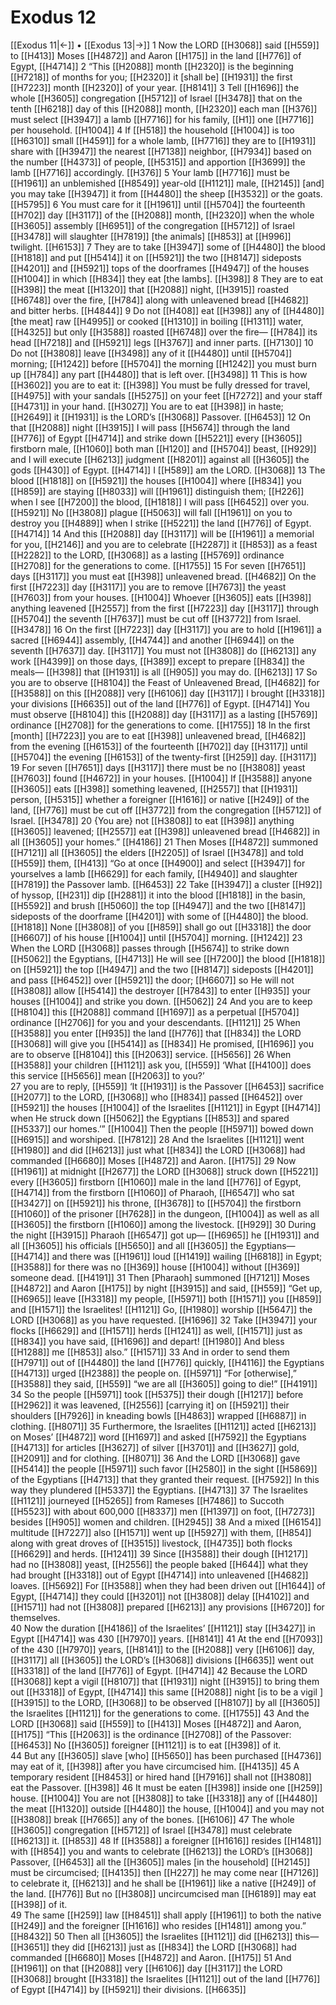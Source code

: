 # Exodus 12
[[Exodus 11|←]] • [[Exodus 13|→]]
1 Now the LORD [[H3068]] said [[H559]] to [[H413]] Moses [[H4872]] and Aaron [[H175]] in the land [[H776]] of Egypt, [[H4714]] 
2 “This [[H2088]] month [[H2320]] is the beginning [[H7218]] of months for you; [[H2320]] it [shall be] [[H1931]] the first [[H7223]] month [[H2320]] of your  year. [[H8141]] 
3 Tell [[H1696]] the whole [[H3605]] congregation [[H5712]] of Israel [[H3478]] that on the tenth [[H6218]] day of this [[H2088]] month, [[H2320]] each man [[H376]] must select [[H3947]] a lamb [[H7716]] for his family, [[H1]] one [[H7716]] per household. [[H1004]] 
4 If [[H518]] the household [[H1004]] is too [[H6310]] small [[H4591]] for a whole lamb, [[H7716]] they are to [[H1931]] share with [[H3947]] the nearest [[H7138]] neighbor, [[H7934]] based on the number [[H4373]] of people, [[H5315]] and apportion [[H3699]] the lamb [[H7716]] accordingly. [[H376]] 
5 Your lamb [[H7716]] must be [[H1961]] an unblemished [[H8549]] year-old [[H1121]] male, [[H2145]] [and] you may take [[H3947]] it from [[H4480]] the sheep [[H3532]] or the goats. [[H5795]] 
6 You must care for it [[H1961]] until [[H5704]] the fourteenth [[H702]] day [[H3117]] of the [[H2088]] month, [[H2320]] when the whole [[H3605]] assembly [[H6951]] of the congregation [[H5712]] of Israel [[H3478]] will slaughter [[H7819]] [the animals] [[H853]] at [[H996]] twilight. [[H6153]] 
7 They are to take [[H3947]] some of [[H4480]] the blood [[H1818]] and put [[H5414]] it on [[H5921]] the two [[H8147]] sideposts [[H4201]] and [[H5921]] tops of the doorframes [[H4947]] of the houses [[H1004]] in which [[H834]] they eat [the lambs]. [[H398]] 
8 They are to eat [[H398]] the meat [[H1320]] that [[H2088]] night, [[H3915]] roasted [[H6748]] over the fire, [[H784]] along with unleavened bread [[H4682]] and bitter herbs. [[H4844]] 
9 Do not [[H408]] eat [[H398]] any of [[H4480]] [the meat] raw [[H4995]] or cooked [[H1310]] in boiling [[H1311]] water, [[H4325]] but only [[H3588]] roasted [[H6748]] over the fire— [[H784]] its head [[H7218]] and [[H5921]] legs [[H3767]] and inner parts. [[H7130]] 
10 Do not [[H3808]] leave [[H3498]] any of it [[H4480]] until [[H5704]] morning; [[H1242]] before [[H5704]] the morning [[H1242]] you must burn up [[H784]] any part [[H4480]] that is left over. [[H3498]] 
11 This is how [[H3602]] you are to eat it: [[H398]] You must be fully dressed for travel, [[H4975]] with your sandals [[H5275]] on your feet [[H7272]] and your staff [[H4731]] in your hand. [[H3027]] You are to eat [[H398]] in haste; [[H2649]] it [[H1931]] is the LORD’s [[H3068]] Passover. [[H6453]] 
12 On that [[H2088]] night [[H3915]] I will pass [[H5674]] through the land [[H776]] of Egypt [[H4714]] and strike down [[H5221]] every [[H3605]] firstborn male, [[H1060]] both man [[H120]] and [[H5704]] beast, [[H929]] and I will execute [[H6213]] judgment [[H8201]] against all [[H3605]] the gods [[H430]] of Egypt. [[H4714]] I [[H589]] am the LORD. [[H3068]] 
13 The blood [[H1818]] on [[H5921]] the houses [[H1004]] where [[H834]] you [[H859]] are staying [[H8033]] will [[H1961]] distinguish them; [[H226]] when I see [[H7200]] the blood, [[H1818]] I will pass [[H6452]] over you. [[H5921]] No [[H3808]] plague [[H5063]] will fall [[H1961]] on you  to destroy you [[H4889]] when I strike [[H5221]] the land [[H776]] of Egypt. [[H4714]] 
14 And this [[H2088]] day [[H3117]] will be [[H1961]] a memorial for you, [[H2146]] and you are to celebrate [[H2287]] it [[H853]] as a feast [[H2282]] to the LORD, [[H3068]] as a lasting [[H5769]] ordinance [[H2708]] for the generations to come. [[H1755]] 
15 For seven [[H7651]] days [[H3117]] you must eat [[H398]] unleavened bread. [[H4682]] On the first [[H7223]] day [[H3117]] you are to remove [[H7673]] the yeast [[H7603]] from your houses. [[H1004]] Whoever [[H3605]] eats [[H398]] anything leavened [[H2557]] from the first [[H7223]] day [[H3117]] through [[H5704]] the seventh [[H7637]] must be cut off [[H3772]] from Israel. [[H3478]] 
16 On the first [[H7223]] day [[H3117]] you are to hold [[H1961]] a sacred [[H6944]] assembly, [[H4744]] and another [[H6944]] on the seventh [[H7637]] day. [[H3117]] You must  not [[H3808]] do [[H6213]] any work [[H4399]] on those days, [[H389]] except to prepare [[H834]] the meals— [[H398]] that [[H1931]] is all [[H905]] you may do. [[H6213]] 
17 So you are to observe [[H8104]] the Feast of Unleavened Bread, [[H4682]] for [[H3588]] on this [[H2088]] very [[H6106]] day [[H3117]] I brought [[H3318]] your divisions [[H6635]] out of the land [[H776]] of Egypt. [[H4714]] You must observe [[H8104]] this [[H2088]] day [[H3117]] as a lasting [[H5769]] ordinance [[H2708]] for the generations to come. [[H1755]] 
18 In the first [month] [[H7223]] you are to eat [[H398]] unleavened bread, [[H4682]] from the evening [[H6153]] of the fourteenth [[H702]] day [[H3117]] until [[H5704]] the evening [[H6153]] of the twenty-first [[H259]] day. [[H3117]] 
19 For seven [[H7651]] days [[H3117]] there must be no [[H3808]] yeast [[H7603]] found [[H4672]] in your houses. [[H1004]] If [[H3588]] anyone [[H3605]] eats [[H398]] something leavened, [[H2557]] that [[H1931]] person, [[H5315]] whether a foreigner [[H1616]] or native [[H249]] of the land, [[H776]] must be cut off [[H3772]] from the congregation [[H5712]] of Israel. [[H3478]] 
20 {You are} not [[H3808]] to eat [[H398]] anything [[H3605]] leavened; [[H2557]] eat [[H398]] unleavened bread [[H4682]] in all [[H3605]] your homes.” [[H4186]] 
21 Then Moses [[H4872]] summoned [[H7121]] all [[H3605]] the elders [[H2205]] of Israel [[H3478]] and told [[H559]] them, [[H413]] “Go at once [[H4900]] and select [[H3947]] for yourselves  a lamb [[H6629]] for each family, [[H4940]] and slaughter [[H7819]] the Passover lamb. [[H6453]] 
22 Take [[H3947]] a cluster [[H92]] of hyssop, [[H231]] dip [[H2881]] it into the blood [[H1818]] in the basin, [[H5592]] and brush [[H5060]] the top [[H4947]] and the two [[H8147]] sideposts of the doorframe [[H4201]] with some of [[H4480]] the blood. [[H1818]] None [[H3808]] of you [[H859]] shall go out [[H3318]] the door [[H6607]] of his house [[H1004]] until [[H5704]] morning. [[H1242]] 
23 When the LORD [[H3068]] passes through [[H5674]] to strike down [[H5062]] the Egyptians, [[H4713]] He will see [[H7200]] the blood [[H1818]] on [[H5921]] the top [[H4947]] and the two [[H8147]] sideposts [[H4201]] and pass [[H6452]] over [[H5921]] the door; [[H6607]] so He will not [[H3808]] allow [[H5414]] the destroyer [[H7843]] to enter [[H935]] your houses [[H1004]] and strike you down. [[H5062]] 
24 And you are to keep [[H8104]] this [[H2088]] command [[H1697]] as a perpetual [[H5704]] ordinance [[H2706]] for you  and your descendants. [[H1121]] 
25 When [[H3588]] you enter [[H935]] the land [[H776]] that [[H834]] the LORD [[H3068]] will give you [[H5414]] as [[H834]] He promised, [[H1696]] you are to observe [[H8104]] this [[H2063]] service. [[H5656]] 
26 When [[H3588]] your children [[H1121]] ask you, [[H559]] ‘What [[H4100]] does this service [[H5656]] mean [[H2063]] to you?’  
27 you are to reply, [[H559]] ‘It [[H1931]] is the Passover [[H6453]] sacrifice [[H2077]] to the LORD, [[H3068]] who [[H834]] passed [[H6452]] over [[H5921]] the houses [[H1004]] of the Israelites [[H1121]] in Egypt [[H4714]] when He struck down [[H5062]] the Egyptians [[H853]] and spared [[H5337]] our homes.’” [[H1004]] Then the people [[H5971]] bowed down [[H6915]] and worshiped. [[H7812]] 
28 And the Israelites [[H1121]] went [[H1980]] and did [[H6213]] just what [[H834]] the LORD [[H3068]] had commanded [[H6680]] Moses [[H4872]] and Aaron. [[H175]] 
29 Now [[H1961]] at midnight [[H2677]] the LORD [[H3068]] struck down [[H5221]] every [[H3605]] firstborn [[H1060]] male in the land [[H776]] of Egypt, [[H4714]] from the firstborn [[H1060]] of Pharaoh, [[H6547]] who sat [[H3427]] on [[H5921]] his throne, [[H3678]] to [[H5704]] the firstborn [[H1060]] of the prisoner [[H7628]] in the dungeon, [[H1004]] as well as all [[H3605]] the firstborn [[H1060]] among the livestock. [[H929]] 
30 During the night [[H3915]] Pharaoh [[H6547]] got up— [[H6965]] he [[H1931]] and all [[H3605]] his officials [[H5650]] and all [[H3605]] the Egyptians— [[H4714]] and there was [[H1961]] loud [[H1419]] wailing [[H6818]] in Egypt; [[H3588]] for there was no [[H369]] house [[H1004]] without [[H369]] someone dead. [[H4191]] 
31 Then [Pharaoh] summoned [[H7121]] Moses [[H4872]] and Aaron [[H175]] by night [[H3915]] and said, [[H559]] “Get up, [[H6965]] leave [[H3318]] my people, [[H5971]] both [[H1571]] you [[H859]] and [[H1571]] the Israelites! [[H1121]] Go, [[H1980]] worship [[H5647]] the LORD [[H3068]] as you have requested. [[H1696]] 
32 Take [[H3947]] your flocks [[H6629]] and [[H1571]] herds [[H1241]] as well, [[H1571]] just as [[H834]] you have said, [[H1696]] and depart! [[H1980]] And bless [[H1288]] me [[H853]] also.” [[H1571]] 
33 And in order to send them [[H7971]] out of [[H4480]] the land [[H776]] quickly, [[H4116]] the Egyptians [[H4713]] urged [[H2388]] the people on. [[H5971]] “For [otherwise],” [[H3588]] they said, [[H559]] “we are all [[H3605]] going to die!” [[H4191]] 
34 So the people [[H5971]] took [[H5375]] their dough [[H1217]] before [[H2962]] it was leavened, [[H2556]] [carrying it] on [[H5921]] their shoulders [[H7926]] in kneading bowls [[H4863]] wrapped [[H6887]] in clothing. [[H8071]] 
35 Furthermore, the Israelites [[H1121]] acted [[H6213]] on Moses’ [[H4872]] word [[H1697]] and asked [[H7592]] the Egyptians [[H4713]] for articles [[H3627]] of silver [[H3701]] and [[H3627]] gold, [[H2091]] and for clothing. [[H8071]] 
36 And the LORD [[H3068]] gave [[H5414]] the people [[H5971]] such favor [[H2580]] in the sight [[H5869]] of the Egyptians [[H4713]] that they granted their request. [[H7592]] In this way they plundered [[H5337]] the Egyptians. [[H4713]] 
37 The Israelites [[H1121]] journeyed [[H5265]] from Rameses [[H7486]] to Succoth [[H5523]] with about 600,000 [[H8337]] men [[H1397]] on foot, [[H7273]] besides [[H905]] women and children. [[H2945]] 
38 And a mixed [[H6154]] multitude [[H7227]] also [[H1571]] went up [[H5927]] with them, [[H854]] along with great droves of [[H3515]] livestock, [[H4735]] both flocks [[H6629]] and herds. [[H1241]] 
39 Since [[H3588]] their dough [[H1217]] had no [[H3808]] yeast, [[H2556]] the people baked [[H644]] what they had brought [[H3318]] out of Egypt [[H4714]] into unleavened [[H4682]] loaves. [[H5692]] For [[H3588]] when they had been driven out [[H1644]] of Egypt, [[H4714]] they could [[H3201]] not [[H3808]] delay [[H4102]] and [[H1571]] had not [[H3808]] prepared [[H6213]] any provisions [[H6720]] for themselves.  
40 Now the duration [[H4186]] of the Israelites’ [[H1121]] stay [[H3427]] in Egypt [[H4714]] was 430 [[H7970]] years. [[H8141]] 
41 At the end [[H7093]] of the 430 [[H7970]] years, [[H8141]] to the [[H2088]] very [[H6106]] day, [[H3117]] all [[H3605]] the LORD’s [[H3068]] divisions [[H6635]] went out [[H3318]] of the land [[H776]] of Egypt. [[H4714]] 
42 Because the LORD [[H3068]] kept a vigil [[H8107]] that [[H1931]] night [[H3915]] to bring them out [[H3318]] of Egypt, [[H4714]] this same [[H2088]] night [is to be a vigil ] [[H3915]] to the LORD, [[H3068]] to be observed [[H8107]] by all [[H3605]] the Israelites [[H1121]] for the generations to come. [[H1755]] 
43 And the LORD [[H3068]] said [[H559]] to [[H413]] Moses [[H4872]] and Aaron, [[H175]] “This [[H2063]] is the ordinance [[H2708]] of the Passover: [[H6453]] No [[H3605]] foreigner [[H1121]] is to eat [[H398]] of it.  
44 But any [[H3605]] slave [who] [[H5650]] has been purchased [[H4736]] may eat of it, [[H398]] after you have circumcised him. [[H4135]] 
45 A temporary resident [[H8453]] or hired hand [[H7916]] shall not [[H3808]] eat the Passover. [[H398]] 
46 It must be eaten [[H398]] inside one [[H259]] house. [[H1004]] You are not [[H3808]] to take [[H3318]] any of [[H4480]] the meat [[H1320]] outside [[H4480]] the house, [[H1004]] and you may not [[H3808]] break [[H7665]] any of the bones. [[H6106]] 
47 The whole [[H3605]] congregation [[H5712]] of Israel [[H3478]] must celebrate [[H6213]] it. [[H853]] 
48 If [[H3588]] a foreigner [[H1616]] resides [[H1481]] with [[H854]] you and wants to celebrate [[H6213]] the LORD’s [[H3068]] Passover, [[H6453]] all the [[H3605]] males [in the household] [[H2145]] must be circumcised; [[H4135]] then [[H227]] he may come near [[H7126]] to celebrate it, [[H6213]] and he shall be [[H1961]] like a native [[H249]] of the land. [[H776]] But no [[H3808]] uncircumcised man [[H6189]] may eat [[H398]] of it.  
49 The same [[H259]] law [[H8451]] shall apply [[H1961]] to both the native [[H249]] and the foreigner [[H1616]] who resides [[H1481]] among you.” [[H8432]] 
50 Then all [[H3605]] the Israelites [[H1121]] did [[H6213]] this— [[H3651]] they did [[H6213]] just as [[H834]] the LORD [[H3068]] had commanded [[H6680]] Moses [[H4872]] and Aaron. [[H175]] 
51 And [[H1961]] on that [[H2088]] very [[H6106]] day [[H3117]] the LORD [[H3068]] brought [[H3318]] the Israelites [[H1121]] out of the land [[H776]] of Egypt [[H4714]] by [[H5921]] their divisions. [[H6635]] 
